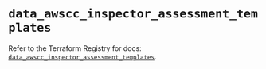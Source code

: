 # `data_awscc_inspector_assessment_templates`

Refer to the Terraform Registry for docs: [`data_awscc_inspector_assessment_templates`](https://registry.terraform.io/providers/hashicorp/awscc/0.70.0/docs/data-sources/inspector_assessment_templates).

